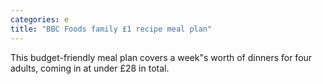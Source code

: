 ```yaml
---
categories: e
title: "BBC Foods family £1 recipe meal plan"
---
```

This budget-friendly meal plan covers a week"s worth of dinners for four adults, coming in at under £28 in total.